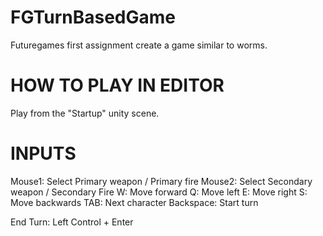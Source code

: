 # FGTurnBasedGame
Futuregames first assignment create a game similar to worms.

# HOW TO PLAY IN EDITOR
Play from the "Startup" unity scene.

# INPUTS
Mouse1: Select Primary weapon / Primary fire
Mouse2: Select Secondary weapon / Secondary Fire
W: Move forward
Q: Move left
E: Move right
S: Move backwards
TAB: Next character
Backspace: Start turn

End Turn: Left Control + Enter

